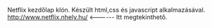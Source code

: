 Netflix kezdőlap klón.
Készült html,css és javascript alkalmazásával.
http://www.netflix.nhely.hu/   <------ Itt megtekinthető.
